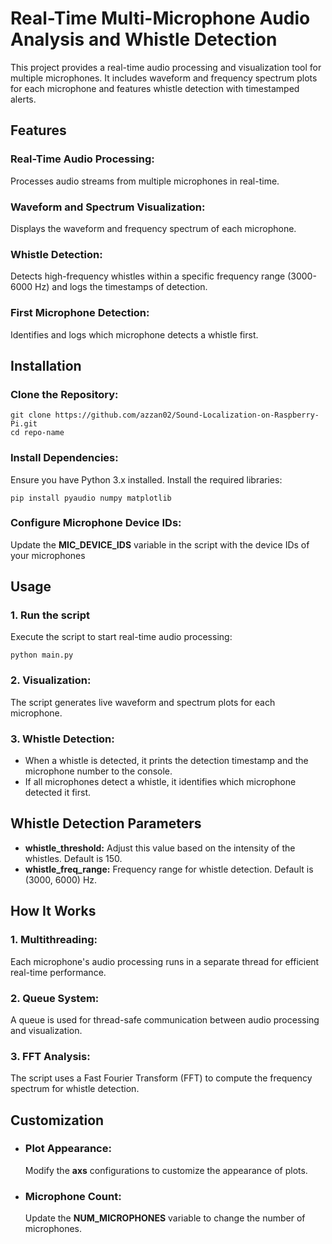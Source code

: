 # Real-Time Multi-Microphone Audio Analysis and Whistle Detection
This project provides a real-time audio processing and visualization tool for multiple microphones. It includes waveform and frequency spectrum plots for each microphone and features whistle detection with timestamped alerts.

## Features
### Real-Time Audio Processing:
Processes audio streams from multiple microphones in real-time.

### Waveform and Spectrum Visualization:
Displays the waveform and frequency spectrum of each microphone.

### Whistle Detection:
Detects high-frequency whistles within a specific frequency range (3000-6000 Hz) and logs the timestamps of detection.

### First Microphone Detection:
Identifies and logs which microphone detects a whistle first.


## Installation
### Clone the Repository:
```
git clone https://github.com/azzan02/Sound-Localization-on-Raspberry-Pi.git  
cd repo-name
```

### Install Dependencies:
Ensure you have Python 3.x installed. Install the required libraries:
```
pip install pyaudio numpy matplotlib
```

### Configure Microphone Device IDs:
Update the **MIC_DEVICE_IDS** variable in the script with the device IDs of your microphones

## Usage
### 1. Run the script 
Execute the script to start real-time audio processing:
```
python main.py  
```
### 2. Visualization:
The script generates live waveform and spectrum plots for each microphone.

### 3. Whistle Detection:
  - When a whistle is detected, it prints the detection timestamp and the microphone number to the console.
  - If all microphones detect a whistle, it identifies which microphone detected it first.

## Whistle Detection Parameters
  - **whistle_threshold:** Adjust this value based on the intensity of the whistles. Default is 150.
  - **whistle_freq_range:** Frequency range for whistle detection. Default is (3000, 6000) Hz.

## How It Works
### 1. Multithreading:
Each microphone's audio processing runs in a separate thread for efficient real-time performance.

### 2. Queue System:
A queue is used for thread-safe communication between audio processing and visualization.

### 3. FFT Analysis:
The script uses a Fast Fourier Transform (FFT) to compute the frequency spectrum for whistle detection.

## Customization
  - ### Plot Appearance:
    Modify the **axs** configurations to customize the appearance of plots.
  - ### Microphone Count:
    Update the **NUM_MICROPHONES** variable to change the number of microphones.   
